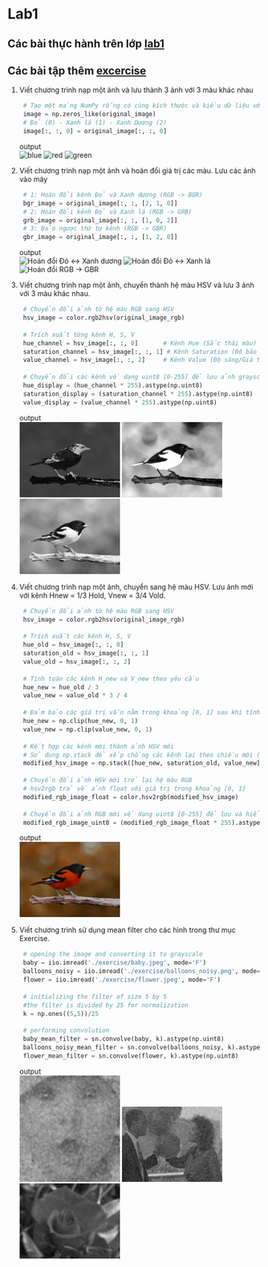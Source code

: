 # Lab1
## Các bài thực hành trên lớp [lab1](./lab1.ipynb)
## Các bài tập thêm [excercise](./exercise.ipynb)
1. Viết chương trình nạp một ảnh và lưu thành 3 ảnh với 3 màu khác nhau
   ```python
    # Tạo một mảng NumPy rỗng có cùng kích thước và kiểu dữ liệu với ảnh gốc
    image = np.zeros_like(original_image)
    # Đỏ (0) - Xanh lá (1) - Xanh Dương (2)
    image[:, :, 0] = original_image[:, :, 0]
    ```
    output <br>
    <img src="./bird_blue.png" alt="blue" width="200" /> <img src="./bird_red.png" alt="red" width="200" /> <img src="./bird_green.png" alt="green" width="200" />

2. Viết chương trình nạp một ảnh và hoán đổi giá trị các màu. Lưu các ảnh vào máy
   ```python
    # 1: Hoán đổi kênh Đỏ và Xanh dương (RGB -> BGR)
    bgr_image = original_image[:, :, [2, 1, 0]]
    # 2: Hoán đổi kênh Đỏ và Xanh lá (RGB -> GRB)
    grb_image = original_image[:, :, [1, 0, 2]]
    # 3: Đảo ngược thứ tự kênh (RGB -> GBR)
    gbr_image = original_image[:, :, [1, 2, 0]]
   ```
   output<br>
   <img src="./bird_bgr_swapped.png" alt="Hoán đổi Đỏ <-> Xanh dương" width="200" /> <img src="./bird_grb_swapped.png" alt="Hoán đổi Đỏ <-> Xanh lá" width="200" /> <img src="./bird_gbr_swapped.png" alt="Hoán đổi RGB -> GBR" width="200" />
3. Viết chương trình nạp một ảnh, chuyển thành hệ màu HSV và lưu 3 ảnh với 3 màu khác nhau.
   ```python
    # Chuyển đổi ảnh từ hệ màu RGB sang HSV
    hsv_image = color.rgb2hsv(original_image_rgb)

    # Trích xuất từng kênh H, S, V
    hue_channel = hsv_image[:, :, 0]       # Kênh Hue (Sắc thái màu)
    saturation_channel = hsv_image[:, :, 1] # Kênh Saturation (Độ bão hòa màu)
    value_channel = hsv_image[:, :, 2]     # Kênh Value (Độ sáng/Giá trị)

    # Chuyển đổi các kênh về dạng uint8 [0-255] để lưu ảnh grayscale
    hue_display = (hue_channel * 255).astype(np.uint8)
    saturation_display = (saturation_channel * 255).astype(np.uint8)
    value_display = (value_channel * 255).astype(np.uint8)
   ```
   output<br>
   <img src="./bird_hue_channel.png" alt="hue" width="200" /> <img src="./bird_saturation_channel.png" alt="saturation" width="200" /> <img src="./bird_value_channel.png" alt="value" width="200" />
4. Viết chương trình nạp một ảnh, chuyển sang hệ màu HSV. Lưu ảnh mới với kênh Hnew = 1/3 Hold, Vnew = 3/4 Vold.
   ```python
    # Chuyển đổi ảnh từ hệ màu RGB sang HSV
    hsv_image = color.rgb2hsv(original_image_rgb)

    # Trích xuất các kênh H, S, V
    hue_old = hsv_image[:, :, 0]
    saturation_old = hsv_image[:, :, 1]
    value_old = hsv_image[:, :, 2]

    # Tính toán các kênh H_new và V_new theo yêu cầu
    hue_new = hue_old / 3
    value_new = value_old * 3 / 4

    # Đảm bảo các giá trị vẫn nằm trong khoảng [0, 1] sau khi tính toán
    hue_new = np.clip(hue_new, 0, 1)
    value_new = np.clip(value_new, 0, 1)

    # Kết hợp các kênh mới thành ảnh HSV mới
    # Sử dụng np.stack để xếp chồng các kênh lại theo chiều mới (kênh màu)
    modified_hsv_image = np.stack([hue_new, saturation_old, value_new], axis=-1)

    # Chuyển đổi ảnh HSV mới trở lại hệ màu RGB
    # hsv2rgb trả về ảnh float với giá trị trong khoảng [0, 1]
    modified_rgb_image_float = color.hsv2rgb(modified_hsv_image)

    # Chuyển đổi ảnh RGB mới về dạng uint8 [0-255] để lưu và hiển thị
    modified_rgb_image_uint8 = (modified_rgb_image_float * 255).astype(np.uint8)
   ```
   output<br>
   <img src="./bird_hsv_modified.png" alt="hsv_modified" width="200" />
5. Viết chương trình sử dụng mean filter cho các hình trong thư mục Exercise.
   ```python
    # opening the image and converting it to grayscale
    baby = iio.imread('./exercise/baby.jpeg', mode='F')
    balloons_noisy = iio.imread('./exercise/balloons_noisy.png', mode='F')
    flower = iio.imread('./exercise/flower.jpeg', mode='F')

    # initializing the filter of size 5 by 5
    #the filter is divided by 25 for normalization
    k = np.ones((5,5))/25

    # performing convolution
    baby_mean_filter = sn.convolve(baby, k).astype(np.uint8)
    balloons_noisy_mean_filter = sn.convolve(balloons_noisy, k).astype(np.uint8)
    flower_mean_filter = sn.convolve(flower, k).astype(np.uint8)
   ```
   output<br>
   <img src="./exercise/baby_mean_filter.png" alt="baby" width="200" /> <img src="./exercise/balloons_noisy_mean_filter.png" alt="balloons" width="200" /> <img src="./exercise/flower_mean_filter.png" alt="flower" width="200" />
